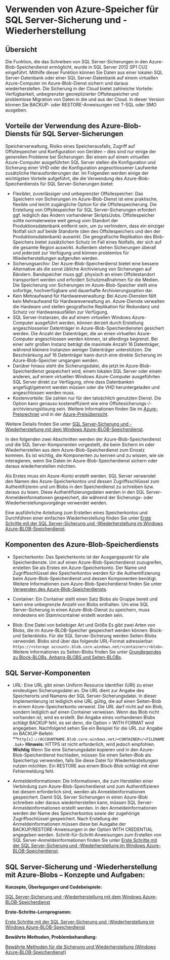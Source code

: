 <properties
	pageTitle="Gewusst wie: Verwenden von Azure Storage für die SQL Server-Sicherung und -Wiederherstellung | Azure"
	description="Sichern von SQL Server und SQL-Datenbanken in Azure Storage Erläutert die Vorteile der Sicherung von SQL-Datenbanken in Azure-Speicher und welche Komponenten von SQL Server und Azure-Speicher erforderlich sind."
	services="sql-database, virtual-machines"
	documentationCenter=""
	authors="carlrabeler"
	manager="jeffreyg"
	editor="tysonn"/>

<tags
	ms.service="sql-database"
	ms.workload="data-management"
	ms.tgt_pltfrm="na"
	ms.devlang="vm-windows-sql-server"
	ms.topic="article"
	ms.date="07/16/2015"
	ms.author="carlrab"/>



# Verwenden von Azure-Speicher für SQL Server-Sicherung und -Wiederherstellung

## Übersicht

Die Funktion, die das Schreiben von SQL Server-Sicherungen in den Azure-Blob-Speicherdienst ermöglicht, wurde in SQL Server 2012 SP1 CU2 eingeführt. Mithilfe dieser Funktion können Sie Daten aus einer lokalen SQL Server-Datenbank oder einer SQL Server-Datenbank auf einem virtuellen Azure-Computer im Azure-Blob-Dienst sichern und daraus wiederherstellen. Die Sicherung in der Cloud bietet zahlreiche Vorteile: Verfügbarkeit, unbegrenzter georeplizierter Offsitespeicher und problemlose Migration von Daten in die und aus der Cloud. In dieser Version können Sie BACKUP- oder RESTORE-Anweisungen mit T-SQL oder SMO ausgeben.

## Vorteile der Verwendung des Azure-Blob-Diensts für SQL Server-Sicherungen

Speicherverwaltung, Risiko eines Speicherausfalls, Zugriff auf Offsitespeicher und Konfiguration von Geräten – dies sind nur einige der generellen Probleme bei Sicherungen. Bei einem auf einem virtuellen Azure-Computer ausgeführten SQL Server stellen die Konfiguration und Sicherung einer VHD oder die Konfiguration angeschlossener Laufwerke zusätzliche Herausforderungen dar. Im Folgenden werden einige der wichtigsten Vorteile aufgeführt, die die Verwendung des Azure-Blob-Speicherdiensts für SQL Server-Sicherungen bietet:

* Flexibler, zuverlässiger und unbegrenzter Offsitespeicher: Das Speichern von Sicherungen im Azure-Blob-Dienst ist eine praktische, flexible und leicht zugängliche Option für die Offsitespeicherung. Die Erstellung von Offsitespeicher für SQL Server-Sicherungen erfordert ggf. lediglich das Ändern vorhandener Skripts/Jobs. Offsitespeicher sollte normalerweise weit genug vom Standort der Produktionsdatenbank entfernt sein, um zu verhindern, dass ein einziger Notfall sich auf beide Standorte (den des Offsitespeichers und den der Produktionsdatenbank) auswirkt. Die geografische Replikation des Blob-Speichers bietet zusätzlichen Schutz im Fall eines Notfalls, der sich auf die gesamte Region auswirkt. Außerdem stehen Sicherungen überall und jederzeit zur Verfügung und können problemlos für Wiederherstellungen aufgerufen werden.
* Sicherungsarchiv: Der Azure-Blob-Speicherdienst bietet eine bessere Alternative als die sonst übliche Archivierung von Sicherungen auf Bändern. Bandspeicher muss ggf. physisch an einen Offsitestandort transportiert werden und erfordert Schutzmaßnahmen für die Medien. Die Speicherung von Sicherungen im Azure-Blob-Speicher stellt eine sofortige, hochverfügbare und dauerhafte Archivierungsoption dar.
* Kein Mehraufwand für Hardwareverwaltung: Bei Azure-Diensten fällt kein Mehraufwand für Hardwareverwaltung an. Azure-Dienste verwalten die Hardware und stellen geografische Replikation für Redundanz und Schutz vor Hardwareausfällen zur Verfügung.
* SQL Server-Instanzen, die auf einem virtuellen Windows Azure-Computer ausgeführt werden, können derzeit durch Erstellung angeschlossener Datenträger in Azure-Blob-Speicherdiensten gesichert werden. Die Anzahl der Datenträger, die an einen virtuellen Azure-Computer angeschlossen werden können, ist allerdings begrenzt. Bei einer sehr großen Instanz beträgt die maximale Anzahl 16 Datenträger, während kleinere Instanzen weniger Datenträger unterstützen. Die Beschränkung auf 16 Datenträger kann durch eine direkte Sicherung im Azure-Blob-Speicher umgangen werden.
* Darüber hinaus steht die Sicherungsdatei, die jetzt im Azure-Blob-Speicherdienst gespeichert wird, einem lokalen SQL Server oder einem anderen, auf einem virtuellen Windows Azure-Computer ausgeführten SQL Server direkt zur Verfügung, ohne dass Datenbanken angefügt/getrennt werden müssen oder die VHD heruntergeladen und angeschlossen werden muss.
* Kostenvorteile: Sie zahlen nur für den tatsächlich genutzten Dienst. Die Option kann genauso kosteneffizient wie eine Offsitesicherungs-/-archivierungslösung sein. Weitere Informationen finden Sie im [Azure-Preisrechner](http://go.microsoft.com/fwlink/?LinkId=277060 "Preisrechner") und in der [Azure-Preisübersicht](http://go.microsoft.com/fwlink/?LinkId=277059 "Preisübersicht").

Weitere Details finden Sie unter [SQL Server-Sicherung und -Wiederherstellung mit dem Windows Azure-BLOB-Speicherdienst](http://go.microsoft.com/fwlink/?LinkId=271617).

In den folgenden zwei Abschnitten werden der Azure-Blob-Speicherdienst und die SQL Server-Komponenten vorgestellt, die beim Sichern im oder Wiederherstellen aus dem Azure-Blob-Speicherdienst zum Einsatz kommen. Es ist wichtig, die Komponenten zu kennen und zu wissen, wie sie interagieren, wenn Sie Daten im Azure-Blob-Speicherdienst sichern oder daraus wiederherstellen möchten.

Als Erstes muss ein Azure-Konto erstellt werden. SQL Server verwendet den Namen des Azure-Speicherkontos und dessen Zugriffsschlüssel zum Authentifizieren und um Blobs in den Speicherdienst zu schreiben bzw. daraus zu lesen. Diese Authentifizierungsdaten werden in den SQL Server-Anmeldeinformationen gespeichert, die während der Sicherungs- oder Wiederherstellungsvorgänge verwendet werden.

Eine ausführliche Anleitung zum Erstellen eines Speicherkontos und Durchführen einer einfachen Wiederherstellung finden Sie unter [Erste Schritte mit der SQL Server-Sicherung und -Wiederherstellung im Windows Azure-BLOB-Speicherdienst](http://go.microsoft.com/fwlink/?LinkId=271615).

## Komponenten des Azure-Blob-Speicherdiensts

* Speicherkonto: Das Speicherkonto ist der Ausgangspunkt für alle Speicherdienste. Um auf einen Azure-Blob-Speicherdienst zuzugreifen, erstellen Sie als Erstes ein Azure-Speicherkonto. Der Name und Zugriffsschlüssel des Speicherkontos werden für die Authentifizierung beim Azure-Blob-Speicherdienst und dessen Komponenten benötigt. Weitere Informationen zum Azure-Blob-Speicherdienst finden Sie unter [Verwenden des Azure-Blob-Speicherdiensts](http://azure.microsoft.com/develop/net/how-to-guides/blob-storage/).

* Container: Ein Container stellt einen Satz Blobs als Gruppe bereit und kann eine unbegrenzte Anzahl von Blobs enthalten. Um eine SQL Server-Sicherung in einen Azure-Blob-Dienst zu speichern, muss mindestens ein Stammcontainer erstellt worden sein.

* Blob: Eine Datei von beliebiger Art und Größe Es gibt zwei Arten von Blobs, die im Azure-BLOB-Speicher gespeichert werden können: Block- und Seitenblobs. Für die SQL Server-Sicherung werden Seiten-Blobs verwendet. Blobs sind über das folgende URL-Format adressierbar: `https://<storage account>.blob.core.windows.net/<container>/<blob>`. Weitere Informationen zu Seiten-Blobs finden Sie unter [Grundlegendes zu Block-BLOBs, Anhang-BLOBS und Seiten-BLOBs](http://msdn.microsoft.com/library/azure/ee691964.aspx).

## SQL Server-Komponenten

* URL: Eine URL gibt einen Uniform Resource Identifier (URI) zu einer eindeutigen Sicherungsdatei an. Die URL dient zur Angabe des Speicherorts und Namens der SQL Server-Sicherungsdatei. In dieser Implementierung ist lediglich eine URL gültig, die auf einen Seiten-Blob in einem Azure-Speicherkonto verweist. Die URL darf nicht auf ein Blob, sondern lediglich auf einen Container verweisen. Wenn das Blob nicht vorhanden ist, wird es erstellt. Bei Angabe eines vorhandenen Blobs schlägt BACKUP fehl, es sei denn, die Option > WITH FORMAT wird angegeben. Nachfolgend sehen Sie ein Beispiel für die URL zur Angabe im BACKUP-Befehl: **`http[s]://ACCOUNTNAME.Blob.core.windows.net/<CONTAINER>/<FILENAME.bak>` 
<b>Hinweis:</b> HTTPS ist nicht erforderlich, wird jedoch empfohlen. <b>Wichtig</b> Wenn Sie eine Sicherungsdatei kopieren und in den Azure-Blob-Speicherdienst hochladen, müssen Sie einen Seiten-Blob als Speichertyp verwenden, falls Sie diese Datei für Wiederherstellungen nutzen möchten. Ein RESTORE aus einem Block-Blob schlägt mit einer Fehlermeldung fehl.

* Anmeldeinformationen: Die Informationen, die zum Herstellen einer Verbindung zum Azure-Blob-Speicherdienst und zum Authentifizieren bei diesem erforderlich sind, werden als Anmeldeinformationen gespeichert. Damit SQL Server Sicherungen in einen Azure-Blob schreiben oder daraus wiederherstellen kann, müssen SQL Server-Anmeldeinformationen erstellt werden. In den Anmeldeinformationen werden der Name des Speicherkontos sowie der zugehörige Zugriffsschlüssel gespeichert. Nach Erstellung der Anmeldeinformationen müssen diese bei Ausgabe der BACKUP/RESTORE-Anweisungen in der Option WITH CREDENTIAL angegeben werden. Schritt-für-Schritt-Anweisungen zum Erstellen von SQL Server-Anmeldeinformationen finden Sie unter [Erste Schritte mit der SQL Server-Sicherung und -Wiederherstellung im Windows Azure-BLOB-Speicherdienst](http://go.microsoft.com/fwlink/?LinkId=271615).

## SQL Server-Sicherung und -Wiederherstellung mit Azure-Blobs – Konzepte und Aufgaben:

**Konzepte, Überlegungen und Codebeispiele:**

[SQL Server-Sicherung und -Wiederherstellung mit dem Windows Azure-BLOB-Speicherdienst](http://go.microsoft.com/fwlink/?LinkId=271617)

**Erste-Schritte-Lernprogramm:**

[Erste Schritte mit der SQL Server-Sicherung und -Wiederherstellung im Windows Azure-BLOB-Speicherdienst](http://go.microsoft.com/fwlink/?LinkID=271615 "Lernprogramm:")

**Bewährte Methoden, Problembehandlung:**

[Bewährte Methoden für die Sicherung und Wiederherstellung (Windows Azure-BLOB-Speicherdienst)](http://go.microsoft.com/fwlink/?LinkId=272394)

<!---HONumber=July15_HO4-->